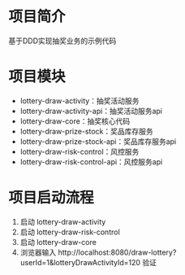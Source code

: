 
# 项目简介

基于DDD实现抽奖业务的示例代码

# 项目模块
- lottery-draw-activity：抽奖活动服务
- lottery-draw-activity-api：抽奖活动服务api
- lottery-draw-core：抽奖核心代码
- lottery-draw-prize-stock：奖品库存服务
- lottery-draw-prize-stock-api：奖品库存服务api
- lottery-draw-risk-control：风控服务
- lottery-draw-risk-control-api：风控服务api

# 项目启动流程
1. 启动 lottery-draw-activity
2. 启动 lottery-draw-risk-control
3. 启动 lottery-draw-core
4. 浏览器输入 http://localhost:8080/draw-lottery?userId=1&lotteryDrawActivityId=120 验证